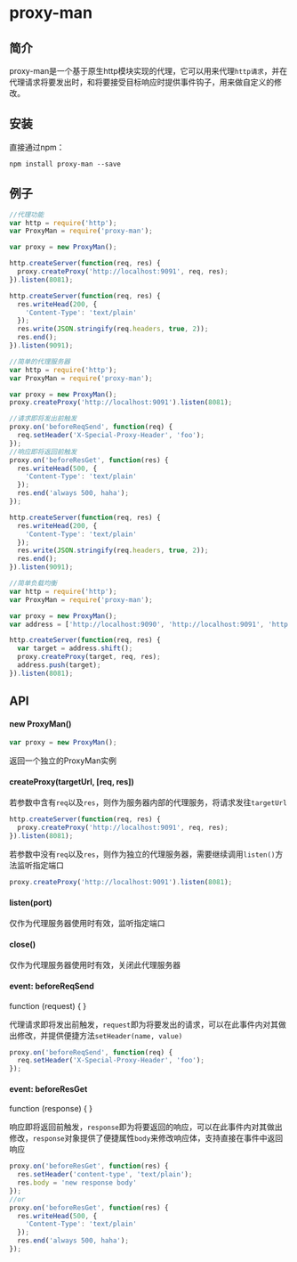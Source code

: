 # proxy-man

## 简介
proxy-man是一个基于原生http模块实现的代理，它可以用来代理`http请求`，并在代理请求将要发出时，和将要接受目标响应时提供事件钩子，用来做自定义的修改。

## 安装
直接通过npm：
```SHELL
npm install proxy-man --save
```

## 例子
```js
//代理功能
var http = require('http');
var ProxyMan = require('proxy-man');

var proxy = new ProxyMan();

http.createServer(function(req, res) {
  proxy.createProxy('http://localhost:9091', req, res);
}).listen(8081);

http.createServer(function(req, res) {
  res.writeHead(200, {
    'Content-Type': 'text/plain'
  });
  res.write(JSON.stringify(req.headers, true, 2));
  res.end();
}).listen(9091);
```

```js
//简单的代理服务器
var http = require('http');
var ProxyMan = require('proxy-man');

var proxy = new ProxyMan();
proxy.createProxy('http://localhost:9091').listen(8081);

//请求即将发出前触发
proxy.on('beforeReqSend', function(req) {
  req.setHeader('X-Special-Proxy-Header', 'foo');
});
//响应即将返回前触发
proxy.on('beforeResGet', function(res) {
  res.writeHead(500, {
    'Content-Type': 'text/plain'
  });
  res.end('always 500, haha');
});

http.createServer(function(req, res) {
  res.writeHead(200, {
    'Content-Type': 'text/plain'
  });
  res.write(JSON.stringify(req.headers, true, 2));
  res.end();
}).listen(9091);
```

```js
//简单负载均衡
var http = require('http');
var ProxyMan = require('proxy-man');

var proxy = new ProxyMan();
var address = ['http://localhost:9090', 'http://localhost:9091', 'http://localhost:9092'];

http.createServer(function(req, res) {
  var target = address.shift();
  proxy.createProxy(target, req, res);
  address.push(target);
}).listen(8081);
```

## API

#### new ProxyMan()
```js
var proxy = new ProxyMan();
```
返回一个独立的ProxyMan实例

#### createProxy(targetUrl, [req, res])
若参数中含有`req`以及`res`，则作为服务器内部的代理服务，将请求发往`targetUrl`
```js
http.createServer(function(req, res) {
  proxy.createProxy('http://localhost:9091', req, res);
}).listen(8081);
```
若参数中没有`req`以及`res`，则作为独立的代理服务器，需要继续调用`listen()`方法监听指定端口
```js
proxy.createProxy('http://localhost:9091').listen(8081);
```

#### listen(port)
仅作为代理服务器使用时有效，监听指定端口

#### close()
仅作为代理服务器使用时有效，关闭此代理服务器

#### event: beforeReqSend
function (request) { }

代理请求即将发出前触发，`request`即为将要发出的请求，可以在此事件内对其做出修改，并提供便捷方法`setHeader(name, value)`
```js
proxy.on('beforeReqSend', function(req) {
  req.setHeader('X-Special-Proxy-Header', 'foo');
});
```

#### event: beforeResGet
function (response) { }

响应即将返回前触发，`response`即为将要返回的响应，可以在此事件内对其做出修改，`response`对象提供了便捷属性`body`来修改响应体，支持直接在事件中返回响应
```js
proxy.on('beforeResGet', function(res) {
  res.setHeader('content-type', 'text/plain');
  res.body = 'new response body'
});
//or
proxy.on('beforeResGet', function(res) {
  res.writeHead(500, {
    'Content-Type': 'text/plain'
  });
  res.end('always 500, haha');
});
```
